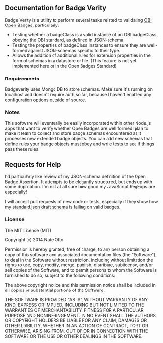 ## Documentation for Badge Verity

Badge Verity is a utility to perform several tasks related to validating [OBI Open Badges](http://openbadges.org), particularly:
* Testing whether a badgeClass is a valid instance of an OBI badgeClass, obeying the OBI standard, as defined in JSON-schema
* Testing the properties of badgeClass instances to ensure they are well-formed against JSON-schemas specific to their type.
* Allows the addition of additional rules for extension properties in the form of schemas in a datastore or file. (This feature is not yet implemented here or in the Open Badges Standard)

### Requirements
Badgeverity uses Mongo DB to store schemas. Make sure it's running on localhost and doesn't require auth so far, because I haven't enabled any configuration options outside of source.

### Notes
This software will eventually be easily incorporated within other Node.js apps that want to verify whether Open Badges are well formedI plan to make it learn to collect and store badge schemas encountered as it processes new extended badge objects. You can add new schemas that define rules your badge objects must obey and write tests to see if things pass these rules. 

## Requests for Help
I'd particularly like review of my JSON-schema definition of the Open Badge Assertion. It attempts to be elegantly structured, but ends up with some duplication. I'm not at all sure how good my JavaScript RegExps are especially!

I will accept pull requests of new code or tests, especially if they show how my [standard.json draft schema](https://github.com/ottonomy/badgeverity/blob/master/test/testfiles/standard.json) is failing on valid badges.

### License
The MIT License (MIT)

Copyright (c) 2014 Nate Otto

Permission is hereby granted, free of charge, to any person obtaining a copy
of this software and associated documentation files (the "Software"), to deal
in the Software without restriction, including without limitation the rights
to use, copy, modify, merge, publish, distribute, sublicense, and/or sell
copies of the Software, and to permit persons to whom the Software is
furnished to do so, subject to the following conditions:

The above copyright notice and this permission notice shall be included in
all copies or substantial portions of the Software.

THE SOFTWARE IS PROVIDED "AS IS", WITHOUT WARRANTY OF ANY KIND, EXPRESS OR
IMPLIED, INCLUDING BUT NOT LIMITED TO THE WARRANTIES OF MERCHANTABILITY,
FITNESS FOR A PARTICULAR PURPOSE AND NONINFRINGEMENT. IN NO EVENT SHALL THE
AUTHORS OR COPYRIGHT HOLDERS BE LIABLE FOR ANY CLAIM, DAMAGES OR OTHER
LIABILITY, WHETHER IN AN ACTION OF CONTRACT, TORT OR OTHERWISE, ARISING FROM,
OUT OF OR IN CONNECTION WITH THE SOFTWARE OR THE USE OR OTHER DEALINGS IN
THE SOFTWARE.
